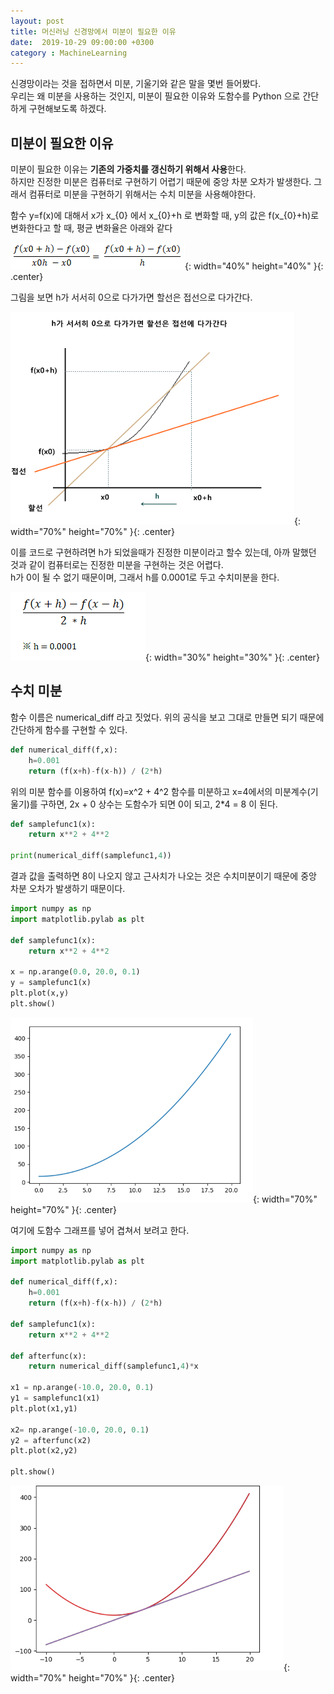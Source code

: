 ```yaml
---
layout: post
title: 머신러닝 신경망에서 미분이 필요한 이유
date:  2019-10-29 09:00:00 +0300
category : MachineLearning
---
```


신경망이라는 것을 접하면서 미분, 기울기와 같은 말을 몇번 들어봤다.  
우리는 왜 미분을 사용하는 것인지, 미분이 필요한 이유와 도함수를 Python 으로 간단하게 구현해보도록 하겠다.  

## 미분이 필요한 이유  

미분이 필요한 이유는 **기존의 가중치를 갱신하기 위해서 사용**한다.  
하지만 진정한 미분은 컴퓨터로 구현하기 어렵기 때문에 중앙 차분 오차가 발생한다. 그래서 컴퓨터로 미분을 구현하기 위해서는 수치 미분을 사용해야한다.  

함수 y=f(x)에 대해서 x가 x_{0} 에서 x_{0}+h 로 변화할 때, y의 값은 f(x_{0}+h)로 변화한다고 할 때, 평균 변화율은 아래와 같다  

![ml4](/public/img/ml4.png){: width="40%" height="40%" }{: .center}

그림을 보면 h가 서서히 0으로 다가가면 할선은 접선으로 다가간다.  

![ml3](/public/img/ml3.png){: width="70%" height="70%" }{: .center}

이를 코드로 구현하려면 h가 되었을때가 진정한 미분이라고 할수 있는데, 아까 말했던 것과 같이 컴퓨터로는 진정한 미분을 구현하는 것은 어렵다.  
h가 0이 될 수 없기 때문이며, 그래서 h를 0.0001로 두고 수치미분을 한다.    

![ml5](/public/img/ml5.png){: width="30%" height="30%" }{: .center}

## 수치 미분

함수 이름은 numerical_diff 라고 짓었다. 위의 공식을 보고 그대로 만들면 되기 때문에 간단하게 함수를 구현할 수 있다.  

```python 
def numerical_diff(f,x):
    h=0.001
    return (f(x+h)-f(x-h)) / (2*h)
```

위의 미분 함수를 이용하여 f(x)=x^2 + 4^2 함수를 미분하고 x=4에서의 미분계수(기울기)를 구하면, 2x + 0 상수는 도함수가 되면 0이 되고, 2*4 = 8 이 된다.  

```python
def samplefunc1(x):
    return x**2 + 4**2

print(numerical_diff(samplefunc1,4))
```

결과 값을 출력하면 8이 나오지 않고 근사치가 나오는 것은 수치미분이기 때문에 중앙 차분 오차가 발생하기 때문이다.  

```python
import numpy as np
import matplotlib.pylab as plt

def samplefunc1(x):
    return x**2 + 4**2

x = np.arange(0.0, 20.0, 0.1) 
y = samplefunc1(x)
plt.plot(x,y)
plt.show()
```

![ml6](/public/img/ml6.png){: width="70%" height="70%" }{: .center} 

여기에 도함수 그래프를 넣어 겹쳐서 보려고 한다.  

```python
import numpy as np
import matplotlib.pylab as plt

def numerical_diff(f,x):
    h=0.001
    return (f(x+h)-f(x-h)) / (2*h)

def samplefunc1(x):
    return x**2 + 4**2

def afterfunc(x):
    return numerical_diff(samplefunc1,4)*x

x1 = np.arange(-10.0, 20.0, 0.1) 
y1 = samplefunc1(x1)
plt.plot(x1,y1)

x2= np.arange(-10.0, 20.0, 0.1) 
y2 = afterfunc(x2)
plt.plot(x2,y2)

plt.show()
```

![ml7](/public/img/ml7.png){: width="70%" height="70%" }{: .center}
